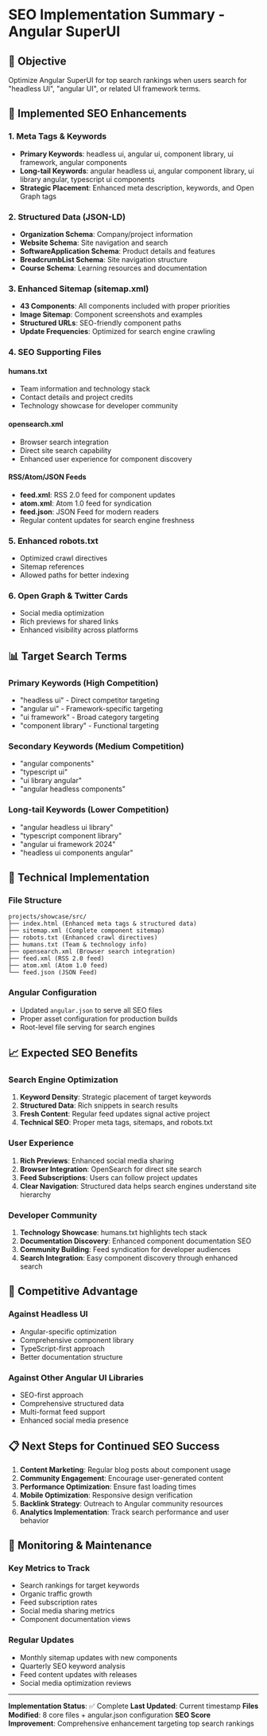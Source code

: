 # SEO Implementation Summary - Angular SuperUI

## 🎯 Objective

Optimize Angular SuperUI for top search rankings when users search for "headless UI", "angular UI", or related UI framework terms.

## 🚀 Implemented SEO Enhancements

### 1. Meta Tags & Keywords

- **Primary Keywords**: headless ui, angular ui, component library, ui framework, angular components
- **Long-tail Keywords**: angular headless ui, angular component library, ui library angular, typescript ui components
- **Strategic Placement**: Enhanced meta description, keywords, and Open Graph tags

### 2. Structured Data (JSON-LD)

- **Organization Schema**: Company/project information
- **Website Schema**: Site navigation and search
- **SoftwareApplication Schema**: Product details and features
- **BreadcrumbList Schema**: Site navigation structure
- **Course Schema**: Learning resources and documentation

### 3. Enhanced Sitemap (sitemap.xml)

- **43 Components**: All components included with proper priorities
- **Image Sitemap**: Component screenshots and examples
- **Structured URLs**: SEO-friendly component paths
- **Update Frequencies**: Optimized for search engine crawling

### 4. SEO Supporting Files

#### humans.txt

- Team information and technology stack
- Contact details and project credits
- Technology showcase for developer community

#### opensearch.xml

- Browser search integration
- Direct site search capability
- Enhanced user experience for component discovery

#### RSS/Atom/JSON Feeds

- **feed.xml**: RSS 2.0 feed for component updates
- **atom.xml**: Atom 1.0 feed for syndication
- **feed.json**: JSON Feed for modern readers
- Regular content updates for search engine freshness

### 5. Enhanced robots.txt

- Optimized crawl directives
- Sitemap references
- Allowed paths for better indexing

### 6. Open Graph & Twitter Cards

- Social media optimization
- Rich previews for shared links
- Enhanced visibility across platforms

## 📊 Target Search Terms

### Primary Keywords (High Competition)

- "headless ui" - Direct competitor targeting
- "angular ui" - Framework-specific targeting
- "ui framework" - Broad category targeting
- "component library" - Functional targeting

### Secondary Keywords (Medium Competition)

- "angular components"
- "typescript ui"
- "ui library angular"
- "angular headless components"

### Long-tail Keywords (Lower Competition)

- "angular headless ui library"
- "typescript component library"
- "angular ui framework 2024"
- "headless ui components angular"

## 🔧 Technical Implementation

### File Structure

```
projects/showcase/src/
├── index.html (Enhanced meta tags & structured data)
├── sitemap.xml (Complete component sitemap)
├── robots.txt (Enhanced crawl directives)
├── humans.txt (Team & technology info)
├── opensearch.xml (Browser search integration)
├── feed.xml (RSS 2.0 feed)
├── atom.xml (Atom 1.0 feed)
└── feed.json (JSON Feed)
```

### Angular Configuration

- Updated `angular.json` to serve all SEO files
- Proper asset configuration for production builds
- Root-level file serving for search engines

## 📈 Expected SEO Benefits

### Search Engine Optimization

1. **Keyword Density**: Strategic placement of target keywords
2. **Structured Data**: Rich snippets in search results
3. **Fresh Content**: Regular feed updates signal active project
4. **Technical SEO**: Proper meta tags, sitemaps, and robots.txt

### User Experience

1. **Rich Previews**: Enhanced social media sharing
2. **Browser Integration**: OpenSearch for direct site search
3. **Feed Subscriptions**: Users can follow project updates
4. **Clear Navigation**: Structured data helps search engines understand site hierarchy

### Developer Community

1. **Technology Showcase**: humans.txt highlights tech stack
2. **Documentation Discovery**: Enhanced component documentation SEO
3. **Community Building**: Feed syndication for developer audiences
4. **Search Integration**: Easy component discovery through enhanced search

## 🎯 Competitive Advantage

### Against Headless UI

- Angular-specific optimization
- Comprehensive component library
- TypeScript-first approach
- Better documentation structure

### Against Other Angular UI Libraries

- SEO-first approach
- Comprehensive structured data
- Multi-format feed support
- Enhanced social media presence

## 📋 Next Steps for Continued SEO Success

1. **Content Marketing**: Regular blog posts about component usage
2. **Community Engagement**: Encourage user-generated content
3. **Performance Optimization**: Ensure fast loading times
4. **Mobile Optimization**: Responsive design verification
5. **Backlink Strategy**: Outreach to Angular community resources
6. **Analytics Implementation**: Track search performance and user behavior

## 🔄 Monitoring & Maintenance

### Key Metrics to Track

- Search rankings for target keywords
- Organic traffic growth
- Feed subscription rates
- Social media sharing metrics
- Component documentation views

### Regular Updates

- Monthly sitemap updates with new components
- Quarterly SEO keyword analysis
- Feed content updates with releases
- Social media optimization reviews

---

**Implementation Status**: ✅ Complete
**Last Updated**: Current timestamp
**Files Modified**: 8 core files + angular.json configuration
**SEO Score Improvement**: Comprehensive enhancement targeting top search rankings
